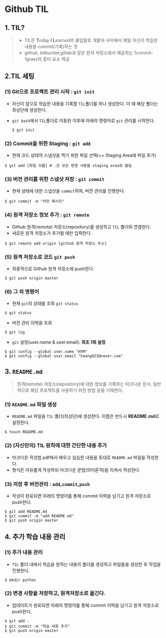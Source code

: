 # Github TIL

## 1. TIL?

> * TIL은 **T**oday **I** **L**earned의 줄임말로 개발자 사이에서 매일 자신이 학습한 내용을 commit(기록)하는 것
> * github, bitbucket,gitlab과 같은 원격 저장소에서 제공하는 1commit-1grass의 흥미 요소 제공



## 2.TIL 세팅

 ### (1) Git으로 프로젝트 관리 시작 : `git init`

* 자신이 앞으로 학습한 내용을 기록할 `TIL`폴더를 하나 생성한다. 이 때 해당 폴더는 최상단에 생성한다.

* `git bash`에서 `TIL`폴더로 이동한 이후에 아래의 명령어로 `git` 관리를 시작한다.

  ```shell
  $ git init
  ```



### (2) Commit을 위한 Staging : `git add`

* 현재 코드 상태의 스냅샷을 찍기 위한 파일 선택(== Staging Area에 파일 추가)

```shell
$ git add [파일 이름] # .은 모든 변경 사항을 staging area로 올림
```



### (3) 버전 관리를 위한 스냅샷 저장 : `git commit`

* 현재 상태에 대한 스냅샷을 `commit`하여, 버전 관리를 진행한다.

```shell
$ git commit -m "커밋 메시지"
```



### (4) 원격 저장소 정보 추가 : `git remote`

* Github 원격(remote) 저장소(repository)를 생성하고 `TIL` 폴더와 연결한다.
* 새로운 원격 저장소가 추가될 때만 입력한다.

```shell
$ git remote add origin [github 원격 저장소 주소]
```



### (5) 원격 저장소로 코드 `git push`

* 최종적으로 Github 원격 저장소에 push한다.

```shell
$ git push origin master
```



### (6) 그 외 명령어

* 현재 `git`의 상태를 조회 `git status`

```shell
$ git status
```

* 버전 관리 이력을 조회

```shell
$ git log
```

* `git` 설정(user.name & user.email): **최초 1회 설정**

```shell
$ git config --global user.name "HYM"
$ git config --global user.email "haang023@naver.com"
```



## 3. `README.md`

> 원격(remote) 저장소(repository)에 대한 정보를 기록하는 마크다운 문서. 일반적으로 해당 프로젝트를 사용하기 위한 방법 등을 기재한다.



### (1) `README.md` 파일 생성

* `README.md` 파일을 `TIL` 폴더(최상단)에 생성한다. 이름은 반드시 **README.md**로 설정한다.

```shell
$ touch README.md
```



### (2) (자신만의) TIL 원칙에 대한 간단한 내용 추가

* 마크다운 작성법 pdf에서 배우고 실습한 내용을 토대로 `README.md` 파일을 작성한다.
* 형식은 자유롭게 작성하되 마크다운 문법(의미론적)을 지켜서 작성한다.



### (3) 저장 후 버전관리 : `add`,`commit`,`push`

* 작성이 완료되면 아래의 명령어를 통해 commit 이력을 남기고 원격 저장소로 push한다.

``` shell
$ git add README.md
$ git commit -m "add README.md"
$ git push origin master
```



## 4. 추가 학습 내용  관리

### (1) 추가 내용 관리

* `TIL` 폴더 내에서 학습을 원하는 내용의 폴더를 생성하고 파일들을 생성한 후 작업을 진행한다.

```shell
$ mkdir python
```



### (2) 변경 사항을 저장하고, 원격저장소로 옮긴다.

* 업데이트가 완료되면 아래의 명령어를 통해 commit 이력을 남기고 원격 저장소로 push한다.

```shell
$ git add .
$ git commit -m "학습 내용 추가"
$ git push origin master
```


